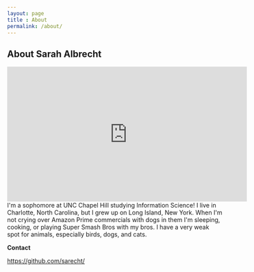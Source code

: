 ```yaml
---
layout: page
title : About
permalink: /about/
---
```


<h2>About Sarah Albrecht</h2>
<iframe width="560" height="315" src="https://www.youtube.com/embed/6nCRigQLndk" frameborder="0" allowfullscreen></iframe>
I'm a sophomore at UNC Chapel Hill studying Information Science! I live in 
Charlotte, North Carolina, but I grew up on Long Island, New York. When I'm not
crying over Amazon Prime commercials with dogs in them I'm sleeping, cooking, or
playing Super Smash Bros with my bros. I have a very weak spot for animals, 
especially birds, dogs, and cats. 

**Contact**

<a href="Github">https://github.com/sarecht/</a>